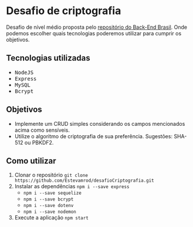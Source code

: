 # Desafio de criptografia

Desafio de nível médio proposta pelo [repositório do Back-End Brasil](https://github.com/backend-br/desafios/tree/master/cryptography). Onde podemos escolher quais tecnologias poderemos utilizar para cumprir os objetivos.

## Tecnologias utilizadas

* <kbd>NodeJS</kbd>
* <kbd>Express</kbd>
* <kbd>MySQL</kbd>
* <kbd>Bcrypt</kbd>

## Objetivos

* Implemente um CRUD simples considerando os campos mencionados acima como sensíveis.
* Utilize o algoritmo de criptografia de sua preferência. Sugestões: SHA-512 ou PBKDF2.

## Como utilizar

1. Clonar o repositório ```git clone https://github.com/Estevamrod/desafioCriptografia.git```
2. Instalar as dependências ```npm i --save express```
    * ```npm i --save sequelize```
    * ```npm i --save bcrypt```
    * ```npm i --save dotenv```
    * ```npm i --save nodemon```
3. Execute a aplicação ```npm start```